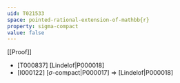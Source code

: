 ```yaml
---
uid: T021533
space: pointed-rational-extension-of-mathbb{r}
property: sigma-compact
value: false
---
```

[[Proof]]

* [T000837] [Lindelof|P000018]
* [I000122] [$\sigma$-compact|P000017] => [Lindelof|P000018]

